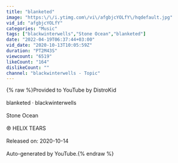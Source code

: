 ```yaml
---
title: "blanketed"
image: "https:\/\/i.ytimg.com\/vi\/afgbjcYOLfY\/hqdefault.jpg"
vid_id: "afgbjcYOLfY"
categories: "Music"
tags: ["blackwinterwells","Stone Ocean","blanketed"]
date: "2022-04-19T06:37:44+03:00"
vid_date: "2020-10-13T10:05:59Z"
duration: "PT2M43S"
viewcount: "6519"
likeCount: "164"
dislikeCount: ""
channel: "blackwinterwells - Topic"
---
```

{% raw %}Provided to YouTube by DistroKid<br /><br />blanketed · blackwinterwells<br /><br />Stone Ocean<br /><br />℗ HELIX TEARS<br /><br />Released on: 2020-10-14<br /><br />Auto-generated by YouTube.{% endraw %}
